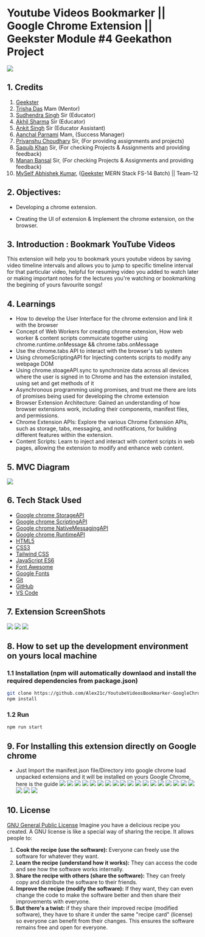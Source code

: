 # Youtube Videos Bookmarker || Google Chrome Extension || Geekster Module #4 Geekathon Project
![](Screenshots/posterImage.png)

## 1. Credits
1. [Geekster](https://www.geekster.in/)
2. [Trisha Das](https://www.linkedin.com/in/trisha-das1308/) Mam (Mentor)
3. [Sudhendra Singh](https://www.linkedin.com/in/sudhendra-singh-168831130/) Sir (Educator)
4. [Akhil Sharma](https://www.linkedin.com/in/akhil-sh06/) Sir (Educator)
5. [Ankit Singh](https://www.linkedin.com/in/asingh88029/) Sir (Educator Assistant)
6. [Aanchal Parnami](https://www.geekster.in/) Mam, (Success Manager)
7. [Priyanshu Choudhary](https://www.linkedin.com/in/priyanshuchoudhary/) Sir, (For providing assignments and projects)
8. [Saquib Khan](https://www.geekster.in/) Sir, (For checking Projects & Assignments and providing feedback)
9. [Manan Bansal](https://www.geekster.in/) Sir, (For checking Projects & Assignments and providing feedback)
10. [MySelf Abhishek Kumar](https://www.linkedin.com/in/alex21c/), ([Geekster](https://geekster.in/) MERN Stack FS-14 Batch) || Team-12

## 2. Objectives:
+ Developing a chrome extension.
- Creating the UI of extension & Implement the chrome extension, on the browser.

## 3. Introduction : Bookmark YouTube Videos
This extension will help you to bookmark yours youtube videos by saving video timeline intervals and allows you to jump to specific timeline interval for that particular video, helpful for resuming video you added to watch later or making important notes for the lectures you're watching or bookmarking the begining of yours favourite songs!

## 4. Learnings
+ How to develop the User Interface for the chrome extension and link it with the browser 
+ Concept of Web Workers for creating chrome extension, How web worker & content scripts commuicate together using chrome.runtime.onMessage && chrome.tabs.onMessage
+ Use the chrome.tabs API to interact with the browser's tab system
+ Using chromeScriptingAPI for Injecting contents scripts to modify any webpage DOM
+ Using chrome.stoageAPI.sync to synchronize data across all devices where the user is signed in to Chrome and has the extension installed, using set and get methods of it
+ Asynchronous programming using promises, and trust me there are lots of promises being used for developing the chrome extension
+ Browser Extension Architecture: Gained an understanding of how browser extensions work, including their components, manifest files, and permissions.
+ Chrome Extension APIs: Explore the various Chrome Extension APIs, such as storage, tabs, messaging, and notifications, for building different features within the extension.
+ Content Scripts: Learn to inject and interact with content scripts in web pages, allowing the extension to modify and enhance web content.

## 5. MVC Diagram
![](MVC/MVCDiagram.png)

## 6. Tech Stack Used
+ [Google chrome StorageAPI](https://developer.chrome.com/docs/extensions/reference/api/storage)
+ [Google chrome ScriptingAPI](https://developer.chrome.com/docs/extensions/reference/api/scripting)
+ [Google chrome NativeMessagingAPI](https://developer.chrome.com/docs/extensions/reference/api/tabs)
+ [Google chrome RuntimeAPI](https://developer.chrome.com/docs/extensions/reference/api/runtime)
+ [HTML5](https://en.wikipedia.org/wiki/HTML5)
+ [CSS3](https://en.wikipedia.org/wiki/CSS)
+ [Tailwind CSS](https://tailwindcss.com/)
+ [JavaScript ES6](https://en.wikipedia.org/wiki/JavaScript)
+ [Font Awesome](https://fontawesome.com/icons)
+ [Google Fonts](https://fonts.google.com/)
+ [Git](https://en.wikipedia.org/wiki/Git)
+ [GitHub](https://github.com/)
+ [VS Code](https://code.visualstudio.com/)


## 7. Extension ScreenShots
![](Screenshots/1-non-youtube-website.png)
![](Screenshots/2.addBookmarkControl.png)
![](Screenshots/3.ExtensionWithBookmarks.png)


## 8. How to set up the development environment on yours local machine
### 1.1 Installation (npm will automatically downlaod and install the required dependencies from package.json)
```bash
git clone https://github.com/Alex21c/YoutubeVideosBookmarker-GoogleChromeExtension-GeeksterModule4GeekathonProject.git 
npm install 
```

### 1.2 Run 
```bash
npm run start
```

## 9. For Installing this extension directly on Google chrome
+ Just Import the manifest.json file/Directory into google chrome load unpacked extensions and it will be installed on yours Google Chrome, here is the guide
![](Screenshots/InstallationOnChrome/step-1-open-google-chrome.png)
![](Screenshots/InstallationOnChrome/step-2-choose-manage-extensions.png)
![](Screenshots/InstallationOnChrome/step-3-copying-repo-dir-path.png)
![](Screenshots/InstallationOnChrome/step-4-choose-load-unpacked-extensions.png)
![](Screenshots/InstallationOnChrome/step-5-extension-installed-successfully.png)
![](Screenshots/InstallationOnChrome/step-6-pin-the-extension-for-quick-access.png)
![](Screenshots/InstallationOnChrome/step-7-click-on-the-extension-icon.png)
![](Screenshots/InstallationOnChrome/step-8-open-any-random-youtube-video-of-yours-choice.png)
![](Screenshots/InstallationOnChrome/step-9-click-on-the-extension-bookmark-button.png)
![](Screenshots/InstallationOnChrome/step-10-click-on-the-extension-button-and-notice-the-timestamp-bookmark.png)
![](Screenshots/InstallationOnChrome/step-11-navigate-video-and-mark-another-book-mark.png)
![](Screenshots/InstallationOnChrome/step-12-notice-two-bookmakrs-added.png)
![](Screenshots/InstallationOnChrome/step-13-one-more-bookmark-add.png)
![](Screenshots/InstallationOnChrome/step-14-notice-all-three-bookmarks.png)
![](Screenshots/InstallationOnChrome/step-15-click-on-bookmark-2nd.png)
![](Screenshots/InstallationOnChrome/step-16-jumping-to-first-bookmark.png)
![](Screenshots/InstallationOnChrome/step-17-deleting-third-bookmark.png)
![](Screenshots/InstallationOnChrome/step-18-notice-third-bookmark-deleted.png)
![](Screenshots/InstallationOnChrome/step-19-notice-all-bookmarks-deleted.png)
![](Screenshots/InstallationOnChrome/step-20-removing-extension.png)
![](Screenshots/InstallationOnChrome/step-21-make-a-wish-for-my-financial-freedom.png)

## 10. License
[GNU General Public License](https://en.wikipedia.org/wiki/GNU_General_Public_License)
Imagine you have a delicious recipe you created. A GNU license is like a special way of sharing the recipe. It allows people to:
1. **Cook the recipe (use the software):** Everyone can freely use the software for whatever they want.
2. **Learn the recipe (understand how it works):** They can access the code and see how the software works internally.
3. **Share the recipe with others (share the software):** They can freely copy and distribute the software to their friends.
4. **Improve the recipe (modify the software):** If they want, they can even change the code to make the software better and then share their improvements with everyone.
5. **But there's a twist:** if they share their improved recipe (modified software), they have to share it under the same "recipe card" (license) so everyone can benefit from their changes. This ensures the software remains free and open for everyone.
